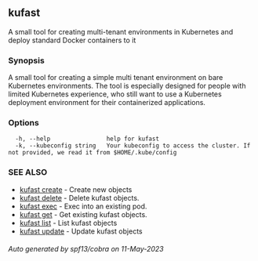 ## kufast

A small tool for creating multi-tenant environments in Kubernetes and deploy standard Docker containers to it

### Synopsis

A small tool for creating a simple multi tenant environment on bare Kubernetes environments. The
tool is especially designed for people with limited Kubernetes experience, who still want to use
a Kubernetes deployment environment for their containerized applications.

### Options

```
  -h, --help                help for kufast
  -k, --kubeconfig string   Your kubeconfig to access the cluster. If not provided, we read it from $HOME/.kube/config
```

### SEE ALSO

* [kufast create](kufast_create.md)	 - Create new objects
* [kufast delete](kufast_delete.md)	 - Delete kufast objects.
* [kufast exec](kufast_exec.md)	 - Exec into an existing pod.
* [kufast get](kufast_get.md)	 - Get existing kufast objects.
* [kufast list](kufast_list.md)	 - List kufast objects
* [kufast update](kufast_update.md)	 - Update kufast objects

###### Auto generated by spf13/cobra on 11-May-2023
